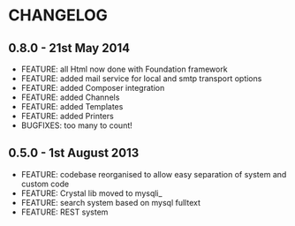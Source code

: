 CHANGELOG
=========

0.8.0 - 21st May 2014
---------------------

 * FEATURE: all Html now done with Foundation framework
 * FEATURE: added mail service for local and smtp transport options
 * FEATURE: added Composer integration
 * FEATURE: added Channels
 * FEATURE: added Templates
 * FEATURE: added Printers
 * BUGFIXES: too many to count!

0.5.0 - 1st August 2013
-----------------------

 * FEATURE: codebase reorganised to allow easy separation of system and custom code
 * FEATURE: Crystal lib moved to mysqli_
 * FEATURE: search system based on mysql fulltext
 * FEATURE: REST system